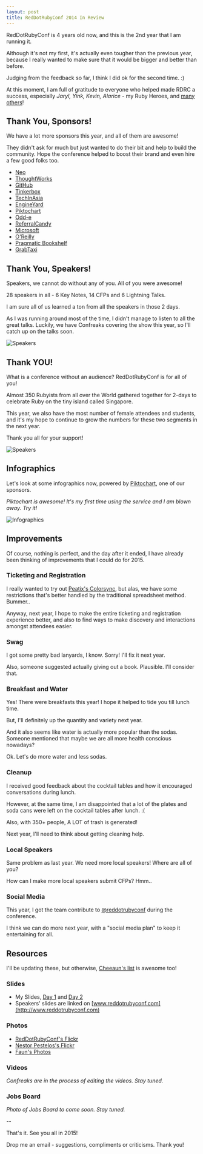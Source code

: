 ```yaml
---
layout: post
title: RedDotRubyConf 2014 In Review
---
```


RedDotRubyConf is 4 years old now, and this is the 2nd year that I am running it.

Although it's not my first, it's actually even tougher than the previous year,
because I really wanted to make sure that it would be bigger and better than before.

Judging from the feedback so far, I think I did ok for the second time. :)

At this moment, I am full of gratitude to everyone who helped made RDRC a success,
especially _Jaryl, Yink, Kevin, Alarice_ - my Ruby Heroes,
and [many others](https://speakerdeck.com/winston/reddotrubyconf-2014-day-2?slide=17)!

## Thank You, Sponsors!

We have a lot more sponsors this year, and all of them are awesome!

They didn't ask for much but just wanted to do their bit and help to build the community.
Hope the conference helped to boost their brand and even hire a few good folks too.

- [Neo](http://www.neo.com)
- [ThoughtWorks](http://www.thoughtworks.com/)
- [GitHub](https://github.com/)
- [Tinkerbox](http://www.tinkerbox.com.sg/)
- [TechInAsia](http://www.techinasia.com/)
- [EngineYard](https://www.engineyard.com/)
- [Piktochart](http://piktochart.com/)
- [Odd-e](http://odd-e.com/)
- [ReferralCandy](http://www.referralcandy.com/)
- [Microsoft](http://modern.ie/en-us)
- [O'Reilly](http://www.oreilly.com/)
- [Pragmatic Bookshelf](http://pragprog.com/)
- [GrabTaxi](http://grabtaxi.com/singapore/)


## Thank You, Speakers!

Speakers, we cannot do without any of you. All of you were awesome!

28 speakers in all - 6 Key Notes, 14 CFPs and 6 Lightning Talks.

I am sure all of us learned a ton from all the speakers in those 2 days.

As I was running around most of the time, I didn't manage to listen to all the great talks.
Luckily, we have Confreaks covering the show this year, so I'll catch up on the talks soon.

![Speakers](/assets/images/rdrc14-speakers.jpg)


## Thank YOU!

What is a conference without an audience? RedDotRubyConf is for all of you!

Almost 350 Rubyists from all over the World gathered together for 2-days to celebrate Ruby on the tiny island called Singapore.

This year, we also have the most number of female attendees and students,
and it's my hope to continue to grow the numbers for these two segments in the next year.

Thank you all for your support!

![Speakers](/assets/images/rdrc14-attendees.jpg)


## Infographics

Let's look at some infographics now, powered by [Piktochart](http://piktochart.com/), one of our sponsors.

_Piktochart is awesome! It's my first time using the service and I am blown away. Try it!_

![Infographics](/assets/images/rdrc14-infographics.jpg)

## Improvements

Of course, nothing is perfect, and the day after it ended,
I have already been thinking of improvements that I could do for 2015.

### Ticketing and Registration

I really wanted to try out [Peatix's Colorsync](http://about.peatix.com/colorsync.html?hl=en), but alas,
we have some restrictions that's better handled by the traditional spreadsheet method. Bummer..

Anyway, next year, I hope to make the entire ticketing and registration experience better,
and also to find ways to make discovery and interactions amongst attendees easier.

### Swag

I got some pretty bad lanyards, I know. Sorry! I'll fix it next year.

Also, someone suggested actually giving out a book. Plausible. I'll consider that.

### Breakfast and Water

Yes! There were breakfasts this year! I hope it helped to tide you till lunch time.

But, I'll definitely up the quantity and variety next year.

And it also seems like water is actually more popular than the sodas. Someone mentioned that maybe we are all more health conscious nowadays?

Ok. Let's do more water and less sodas.

### Cleanup

I received good feedback about the cocktail tables and how it encouraged conversations during lunch.

However, at the same time, I am disappointed that a lot of the plates and soda cans were left on the cocktail tables after lunch. :(

Also, with 350+ people, A LOT of trash is generated!

Next year, I'll need to think about getting cleaning help.

### Local Speakers

Same problem as last year. We need more local speakers! Where are all of you?

How can I make more local speakers submit CFPs? Hmm..

### Social Media

This year, I got the team contribute to [@reddotrubyconf](http://twitter.com/reddotrubyconf) during the conference.

I think we can do more next year, with a "social media plan" to keep it entertaining for all.


## Resources

I'll be updating these, but otherwise, [Cheeaun's list](https://gist.github.com/cheeaun/abe650f6a0591f73014e) is awesome too!

### Slides

- My Slides, [Day 1](https://speakerdeck.com/winston/reddotrubyconf-2014-day-1) and [Day 2](https://speakerdeck.com/winston/reddotrubyconf-2014-day-2)
- Speakers' slides are linked on [www.reddotrubyconf.com](http://www.reddotrubyconf.com)

### Photos

- [RedDotRubyConf's Flickr](https://www.flickr.com/photos/reddotrubyconf)
- [Nestor Pestelos's Flickr](https://www.flickr.com/photos/ngpestelos/sets/72157645418666805/)
- [Faun's Photos](http://photos.faun.me/Events/RedDotRubyConf2014/)

### Videos

_Confreaks are in the process of editing the videos. Stay tuned._

### Jobs Board

_Photo of Jobs Board to come soon. Stay tuned._


--

That's it. See you all in 2015!

Drop me an email - suggestions, compliments or criticisms. Thank you!
